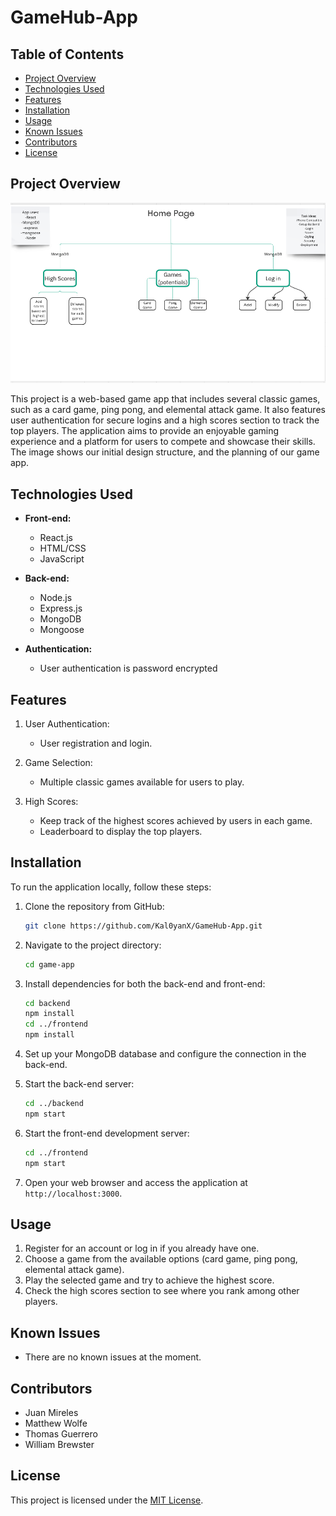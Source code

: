 # GameHub-App

## Table of Contents
- [Project Overview](#project-overview)
- [Technologies Used](#technologies-used)
- [Features](#features)
- [Installation](#installation)
- [Usage](#usage)
- [Known Issues](#known-issues)
- [Contributors](#contributors)
- [License](#license)

## Project Overview
![Our Project Overview](misc/overview.png)

This project is a web-based game app that includes several classic games, such as a card game, ping pong, and elemental attack game. It also features user authentication for secure logins and a high scores section to track the top players. The application aims to provide an enjoyable gaming experience and a platform for users to compete and showcase their skills.  The image shows our initial design structure, and the planning of our game app.

## Technologies Used

- **Front-end:**
  - React.js
  - HTML/CSS
  - JavaScript

- **Back-end:**
  - Node.js
  - Express.js
  - MongoDB
  - Mongoose
  
- **Authentication:**
  - User authentication is password encrypted

## Features

1. User Authentication:
   - User registration and login.

2. Game Selection:
   - Multiple classic games available for users to play.

3. High Scores:
   - Keep track of the highest scores achieved by users in each game.
   - Leaderboard to display the top players.

## Installation

To run the application locally, follow these steps:

1. Clone the repository from GitHub:

   ```bash
   git clone https://github.com/Kal0yanX/GameHub-App.git
   ```

2. Navigate to the project directory:

   ```bash
   cd game-app
   ```

3. Install dependencies for both the back-end and front-end:

   ```bash
   cd backend
   npm install
   cd ../frontend
   npm install
   ```

4. Set up your MongoDB database and configure the connection in the back-end.

5. Start the back-end server:

   ```bash
   cd ../backend
   npm start
   ```

6. Start the front-end development server:

   ```bash
   cd ../frontend
   npm start
   ```

7. Open your web browser and access the application at `http://localhost:3000`.

## Usage

1. Register for an account or log in if you already have one.
2. Choose a game from the available options (card game, ping pong, elemental attack game).
3. Play the selected game and try to achieve the highest score.
4. Check the high scores section to see where you rank among other players.

## Known Issues

- There are no known issues at the moment.

## Contributors

- Juan Mireles
- Matthew Wolfe
- Thomas Guerrero
- William Brewster

## License

This project is licensed under the [MIT License](LICENSE).